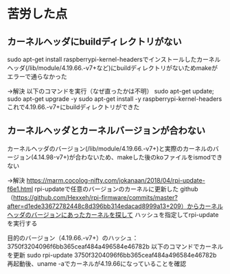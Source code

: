 # 苦労した点

## カーネルヘッダにbuildディレクトリがない
sudo apt-get install raspberrypi-kernel-headersでインストールしたカーネルヘッダ(/lib/module/4.19.66.-v7+など)にbuildディレクトリがないためmakeがエラーで通らなかった

→解決
以下のコマンドを実行（なぜ直ったかは不明）
sudo apt-get update; sudo apt-get upgrade -y
sudo apt-get install -y raspberrypi-kernel-headers
これで4.19.66.-v7+にbuildディレクトリができた

## カーネルヘッダとカーネルバージョンが合わない
カーネルヘッダのバージョン(/lib/module/4.19.66.-v7+)と実際のカーネルのバージョン(4.14.98-v7+)が合わないため、makeした後のkoファイルをismodできない

→解決
https://marm.cocolog-nifty.com/jokanaan/2018/04/rpi-update-f6e1.html
rpi-updateで任意のバージョンのカーネルに更新した
github（https://github.com/Hexxeh/rpi-firmware/commits/master?after=d1ede33672782448c8d396bb314edacad8999a13+209）からカーネルヘッダのバージョンにあったカーネルを探して
ハッシュを指定してrpi-updateを実行する

目的のバージョン（4.19.66.-v7+）のハッシュ：3750f3204096f6bb365ceaf484a496584e46782b
以下のコマンドでカーネルを更新
sudo rpi-update 3750f3204096f6bb365ceaf484a496584e46782b
再起動後、uname -aでカーネルが4.19.66になっていることを確認